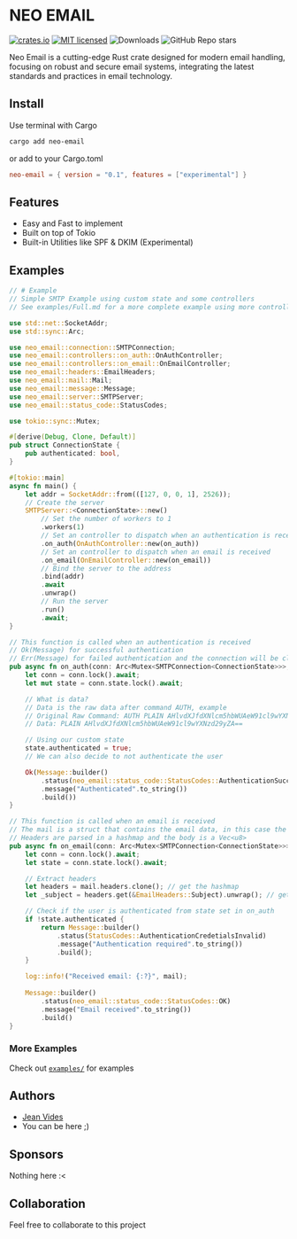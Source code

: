 # NEO EMAIL

[![crates.io](https://img.shields.io/crates/v/neo-email.svg)](https://crates.io/crates/neo-email)
[![MIT licensed](https://img.shields.io/badge/license-MIT-blue.svg)](./LICENSE)
![Downloads](https://img.shields.io/crates/d/neo-email)
![GitHub Repo stars](https://img.shields.io/github/stars/JeanVydes/neo-email)

Neo Email is a cutting-edge Rust crate designed for modern email handling, focusing on robust and secure email systems, integrating the latest standards and practices in email technology.

## Install

Use terminal with Cargo

```bash
cargo add neo-email
```

or add to your Cargo.toml

```toml
neo-email = { version = "0.1", features = ["experimental"] }
```

## Features

* Easy and Fast to implement
* Built on top of Tokio
* Built-in Utilities like SPF & DKIM (Experimental)

## Examples

```rust
// # Example
// Simple SMTP Example using custom state and some controllers
// See examples/Full.md for a more complete example using more controllers and setting up a working server

use std::net::SocketAddr;
use std::sync::Arc;

use neo_email::connection::SMTPConnection;
use neo_email::controllers::on_auth::OnAuthController;
use neo_email::controllers::on_email::OnEmailController;
use neo_email::headers::EmailHeaders;
use neo_email::mail::Mail;
use neo_email::message::Message;
use neo_email::server::SMTPServer;
use neo_email::status_code::StatusCodes;

use tokio::sync::Mutex;

#[derive(Debug, Clone, Default)]
pub struct ConnectionState {
    pub authenticated: bool,
}

#[tokio::main]
async fn main() {
    let addr = SocketAddr::from(([127, 0, 0, 1], 2526));
    // Create the server
    SMTPServer::<ConnectionState>::new()
        // Set the number of workers to 1
        .workers(1)
        // Set an controller to dispatch when an authentication is received
        .on_auth(OnAuthController::new(on_auth))
        // Set an controller to dispatch when an email is received
        .on_email(OnEmailController::new(on_email))
        // Bind the server to the address
        .bind(addr)
        .await
        .unwrap()
        // Run the server
        .run()
        .await;
}

// This function is called when an authentication is received
// Ok(Message) for successful authentication
// Err(Message) for failed authentication and the connection will be closed peacefully
pub async fn on_auth(conn: Arc<Mutex<SMTPConnection<ConnectionState>>>, _data: String) -> Result<Message, Message> {
    let conn = conn.lock().await;
    let mut state = conn.state.lock().await;

    // What is data?
    // Data is the raw data after command AUTH, example
    // Original Raw Command: AUTH PLAIN AHlvdXJfdXNlcm5hbWUAeW91cl9wYXNzd29yZA==
    // Data: PLAIN AHlvdXJfdXNlcm5hbWUAeW91cl9wYXNzd29yZA==

    // Using our custom state
    state.authenticated = true;
    // We can also decide to not authenticate the user

    Ok(Message::builder()
        .status(neo_email::status_code::StatusCodes::AuthenticationSuccessful)
        .message("Authenticated".to_string())
        .build())
}

// This function is called when an email is received
// The mail is a struct that contains the email data, in this case the raw email data in a Vec<u8>
// Headers are parsed in a hashmap and the body is a Vec<u8>
pub async fn on_email(conn: Arc<Mutex<SMTPConnection<ConnectionState>>>, mail: Mail<Vec<u8>>) -> Message {
    let conn = conn.lock().await;
    let state = conn.state.lock().await;

    // Extract headers
    let headers = mail.headers.clone(); // get the hashmap
    let _subject = headers.get(&EmailHeaders::Subject).unwrap(); // get the Option<Subject> header

    // Check if the user is authenticated from state set in on_auth
    if !state.authenticated {
        return Message::builder()
            .status(StatusCodes::AuthenticationCredetialsInvalid)
            .message("Authentication required".to_string())
            .build();
    }

    log::info!("Received email: {:?}", mail);
    
    Message::builder()
        .status(neo_email::status_code::StatusCodes::OK)
        .message("Email received".to_string())
        .build()
}
```

### More Examples

Check out [`examples/`](https://github.com/JeanVydes/neo-email/tree/main/examples) for examples

## Authors

* [Jean Vides](https://github.com/JeanVydes)
* You can be here ;)

## Sponsors

Nothing here :<

## Collaboration

Feel free to collaborate to this project